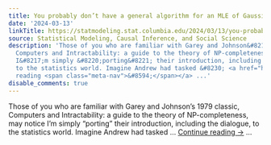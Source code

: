 ```yaml
---
title: You probably don’t have a general algorithm for an MLE of Gaussian mixtures
date: '2024-03-13'
linkTitle: https://statmodeling.stat.columbia.edu/2024/03/13/you-probably-dont-have-a-general-algorithm-for-an-mle-of-gaussian-mixtures/
source: Statistical Modeling, Causal Inference, and Social Science
description: 'Those of you who are familiar with Garey and Johnson&#8217;s 1979 classic,
  Computers and Intractability: a guide to the theory of NP-completeness, may notice
  I&#8217;m simply &#8220;porting&#8221; their introduction, including the dialogue,
  to the statistics world. Imagine Andrew had tasked &#8230; <a href="https://statmodeling.stat.columbia.edu/2024/03/13/you-probably-dont-have-a-general-algorithm-for-an-mle-of-gaussian-mixtures/">Continue
  reading <span class="meta-nav">&#8594;</span></a> ...'
disable_comments: true
---
```

Those of you who are familiar with Garey and Johnson&#8217;s 1979 classic, Computers and Intractability: a guide to the theory of NP-completeness, may notice I&#8217;m simply &#8220;porting&#8221; their introduction, including the dialogue, to the statistics world. Imagine Andrew had tasked &#8230; <a href="https://statmodeling.stat.columbia.edu/2024/03/13/you-probably-dont-have-a-general-algorithm-for-an-mle-of-gaussian-mixtures/">Continue reading <span class="meta-nav">&#8594;</span></a> ...